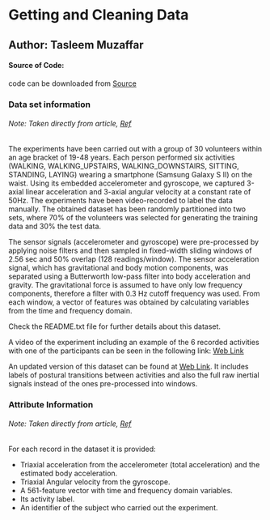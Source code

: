 # Getting and Cleaning Data
## Author: Tasleem Muzaffar

#### Source of Code:
code can be downloaded from [Source](https://d396qusza40orc.cloudfront.net/getdata%2Fprojectfiles%2FUCI%20HAR%20Dataset.zip)

### Data set information 
###### Note: Taken directly from article, [Ref](http://archive.ics.uci.edu/ml/datasets/Human+Activity+Recognition+Using+Smartphones)

The experiments have been carried out with a group of 30 volunteers within an age bracket of 19-48 years. Each person performed six activities (WALKING, WALKING_UPSTAIRS, WALKING_DOWNSTAIRS, SITTING, STANDING, LAYING) wearing a smartphone (Samsung Galaxy S II) on the waist. Using its embedded accelerometer and gyroscope, we captured 3-axial linear acceleration and 3-axial angular velocity at a constant rate of 50Hz. The experiments have been video-recorded to label the data manually. The obtained dataset has been randomly partitioned into two sets, where 70% of the volunteers was selected for generating the training data and 30% the test data. 

The sensor signals (accelerometer and gyroscope) were pre-processed by applying noise filters and then sampled in fixed-width sliding windows of 2.56 sec and 50% overlap (128 readings/window). The sensor acceleration signal, which has gravitational and body motion components, was separated using a Butterworth low-pass filter into body acceleration and gravity. The gravitational force is assumed to have only low frequency components, therefore a filter with 0.3 Hz cutoff frequency was used. From each window, a vector of features was obtained by calculating variables from the time and frequency domain.

Check the README.txt file for further details about this dataset. 

A video of the experiment including an example of the 6 recorded activities with one of the participants can be seen in the following link: [Web Link](http://www.youtube.com/watch?v=XOEN9W05_4A)

An updated version of this dataset can be found at [Web Link](http://archive.ics.uci.edu/ml/datasets/Smartphone-Based+Recognition+of+Human+Activities+and+Postural+Transitions). It includes labels of postural transitions between activities and also the full raw inertial signals instead of the ones pre-processed into windows.

### Attribute Information
###### Note: Taken directly from article, [Ref](http://archive.ics.uci.edu/ml/datasets/Human+Activity+Recognition+Using+Smartphones)

For each record in the dataset it is provided: 
- Triaxial acceleration from the accelerometer (total acceleration) and the estimated body acceleration. 
- Triaxial Angular velocity from the gyroscope. 
- A 561-feature vector with time and frequency domain variables. 
- Its activity label. 
- An identifier of the subject who carried out the experiment.
